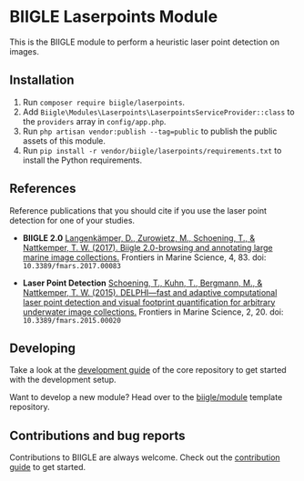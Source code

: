 # BIIGLE Laserpoints Module

This is the BIIGLE module to perform a heuristic laser point detection on images.

## Installation

1. Run `composer require biigle/laserpoints`.
2. Add `Biigle\Modules\Laserpoints\LaserpointsServiceProvider::class` to the `providers` array in `config/app.php`.
3. Run `php artisan vendor:publish --tag=public` to publish the public assets of this module.
4. Run `pip install -r vendor/biigle/laserpoints/requirements.txt` to install the Python requirements.

## References

Reference publications that you should cite if you use the laser point detection for one of your studies.

- **BIIGLE 2.0**
    [Langenkämper, D., Zurowietz, M., Schoening, T., & Nattkemper, T. W. (2017). Biigle 2.0-browsing and annotating large marine image collections.](https://doi.org/10.3389/fmars.2017.00083)
    Frontiers in Marine Science, 4, 83. doi: `10.3389/fmars.2017.00083`

- **Laser Point Detection**
    [Schoening, T., Kuhn, T., Bergmann, M., & Nattkemper, T. W. (2015). DELPHI—fast and adaptive computational laser point detection and visual footprint quantification for arbitrary underwater image collections.](https://doi.org/10.3389/fmars.2015.00020)
    Frontiers in Marine Science, 2, 20. doi: `10.3389/fmars.2015.00020`

## Developing

Take a look at the [development guide](https://github.com/biigle/core/blob/master/DEVELOPING.md) of the core repository to get started with the development setup.

Want to develop a new module? Head over to the [biigle/module](https://github.com/biigle/module) template repository.

## Contributions and bug reports

Contributions to BIIGLE are always welcome. Check out the [contribution guide](https://github.com/biigle/core/blob/master/CONTRIBUTING.md) to get started.
